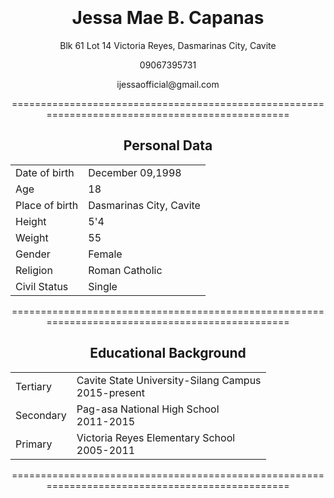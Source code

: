 <!DOCTYPE html>
<html>
<center>
<body>
<br><br><br><br>
<h1> Jessa Mae B. Capanas </h2>
<p> Blk 61 Lot 14 Victoria Reyes, Dasmarinas City, Cavite </p>
<p> 09067395731 </p>
<p> ijessaofficial@gmail.com </p>

<p> ================================================================================================ </p>
<h2> Personal Data </h2>


<table>
<tr>
 <td> Date of birth</td>
 <td> December 09,1998 </td>
</tr>

<tr>
 <td> Age</td>
 <td> 18</td>
</tr>

<tr>
 <td> Place of birth</td>
 <td> Dasmarinas City, Cavite</td>
</tr>

<tr>
 <td> Height</td>
 <td> 5'4</td>
</tr>

<tr>
 <td> Weight</td>
 <td> 55</td>
</tr>

<tr>
 <td> Gender</td>
 <td> Female</td>
</tr>

<tr>
 <td> Religion</td>
 <td> Roman Catholic</td>
</tr>

 <tr>
<td> Civil Status</td>
 <td> Single</td>
</tr>
</table>

<p>================================================================================================ </p>
<h2> Educational Background </h2>


<table>
<tr>
 <td> Tertiary</td>
 <td> Cavite State University-Silang Campus <br> 2015-present</td>
</tr>

<tr>
 <td> Secondary</td>
 <td> Pag-asa National High School <br> 2011-2015</td>
</tr>

<tr>
 <td> Primary</td>
 <td> Victoria Reyes Elementary School <br> 2005-2011</td>
</tr>
</table>

<p>================================================================================================ </p>
<br><br><br><br>


</body>
</center>
</html>
